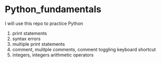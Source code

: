 # Python_fundamentals

I will use this repo to practice Python 

1. print statements
2. syntax errors
3. multiple print statements
4. comment, mulitple comments, comment toggling keyboard shortcut 
5. integers, integers arithmetic operators